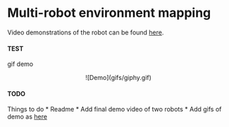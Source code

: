 # Multi-robot environment mapping #

Video demonstrations of the robot can be found [here](https://drive.google.com/drive/folders/1HpFp8uEg_BgUqBJgKD_jaGhf2cml2gzG?usp=sharing).

#### TEST ####
gif demo
<p align="center">
    ![Demo](gifs/giphy.gif)
</p>

#### TODO ####
Things to do 
    * Readme
    * Add final demo video of two robots
    * Add gifs of demo as [here](https://medium.com/@josephcardillo/how-to-add-gifs-to-your-github-readme-89c74da2ce47)
